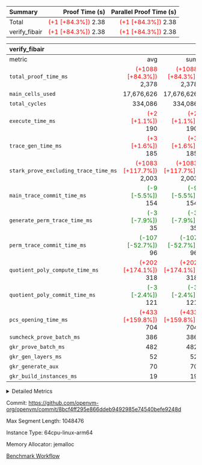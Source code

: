 | Summary | Proof Time (s) | Parallel Proof Time (s) |
|:---|---:|---:|
| Total | <span style='color: red'>(+1 [+84.3%])</span> 2.38 | <span style='color: red'>(+1 [+84.3%])</span> 2.38 |
| verify_fibair | <span style='color: red'>(+1 [+84.3%])</span> 2.38 | <span style='color: red'>(+1 [+84.3%])</span> 2.38 |


| verify_fibair |||||
|:---|---:|---:|---:|---:|
|metric|avg|sum|max|min|
| `total_proof_time_ms ` | <span style='color: red'>(+1088 [+84.3%])</span> 2,378 | <span style='color: red'>(+1088 [+84.3%])</span> 2,378 | <span style='color: red'>(+1088 [+84.3%])</span> 2,378 | <span style='color: red'>(+1088 [+84.3%])</span> 2,378 |
| `main_cells_used     ` |  17,676,626 |  17,676,626 |  17,676,626 |  17,676,626 |
| `total_cycles        ` |  334,086 |  334,086 |  334,086 |  334,086 |
| `execute_time_ms     ` | <span style='color: red'>(+2 [+1.1%])</span> 190 | <span style='color: red'>(+2 [+1.1%])</span> 190 | <span style='color: red'>(+2 [+1.1%])</span> 190 | <span style='color: red'>(+2 [+1.1%])</span> 190 |
| `trace_gen_time_ms   ` | <span style='color: red'>(+3 [+1.6%])</span> 185 | <span style='color: red'>(+3 [+1.6%])</span> 185 | <span style='color: red'>(+3 [+1.6%])</span> 185 | <span style='color: red'>(+3 [+1.6%])</span> 185 |
| `stark_prove_excluding_trace_time_ms` | <span style='color: red'>(+1083 [+117.7%])</span> 2,003 | <span style='color: red'>(+1083 [+117.7%])</span> 2,003 | <span style='color: red'>(+1083 [+117.7%])</span> 2,003 | <span style='color: red'>(+1083 [+117.7%])</span> 2,003 |
| `main_trace_commit_time_ms` | <span style='color: green'>(-9 [-5.5%])</span> 154 | <span style='color: green'>(-9 [-5.5%])</span> 154 | <span style='color: green'>(-9 [-5.5%])</span> 154 | <span style='color: green'>(-9 [-5.5%])</span> 154 |
| `generate_perm_trace_time_ms` | <span style='color: green'>(-3 [-7.9%])</span> 35 | <span style='color: green'>(-3 [-7.9%])</span> 35 | <span style='color: green'>(-3 [-7.9%])</span> 35 | <span style='color: green'>(-3 [-7.9%])</span> 35 |
| `perm_trace_commit_time_ms` | <span style='color: green'>(-107 [-52.7%])</span> 96 | <span style='color: green'>(-107 [-52.7%])</span> 96 | <span style='color: green'>(-107 [-52.7%])</span> 96 | <span style='color: green'>(-107 [-52.7%])</span> 96 |
| `quotient_poly_compute_time_ms` | <span style='color: red'>(+202 [+174.1%])</span> 318 | <span style='color: red'>(+202 [+174.1%])</span> 318 | <span style='color: red'>(+202 [+174.1%])</span> 318 | <span style='color: red'>(+202 [+174.1%])</span> 318 |
| `quotient_poly_commit_time_ms` | <span style='color: green'>(-3 [-2.4%])</span> 121 | <span style='color: green'>(-3 [-2.4%])</span> 121 | <span style='color: green'>(-3 [-2.4%])</span> 121 | <span style='color: green'>(-3 [-2.4%])</span> 121 |
| `pcs_opening_time_ms ` | <span style='color: red'>(+433 [+159.8%])</span> 704 | <span style='color: red'>(+433 [+159.8%])</span> 704 | <span style='color: red'>(+433 [+159.8%])</span> 704 | <span style='color: red'>(+433 [+159.8%])</span> 704 |
| `sumcheck_prove_batch_ms` |  386 |  386 |  386 |  386 |
| `gkr_prove_batch_ms  ` |  482 |  482 |  482 |  482 |
| `gkr_gen_layers_ms   ` |  52 |  52 |  52 |  52 |
| `gkr_generate_aux    ` |  70 |  70 |  70 |  70 |
| `gkr_build_instances_ms` |  19 |  19 |  19 |  19 |



<details>
<summary>Detailed Metrics</summary>

|  | verify_program_compile_ms | total_cells | stark_prove_excluding_trace_time_ms | quotient_poly_compute_time_ms | quotient_poly_commit_time_ms | perm_trace_commit_time_ms | pcs_opening_time_ms | main_trace_commit_time_ms |
| --- | --- | --- | --- | --- | --- | --- | --- |
|  | 7 | 65,536 | 43 | 5 | 7 | 0 | 23 | 6 | 

| air_name | rows | quotient_deg | main_cols | interactions | constraints | cells |
| --- | --- | --- | --- | --- | --- | --- |
| AccessAdapterAir<2> |  | 2 |  | 5 | 10 |  | 
| AccessAdapterAir<4> |  | 2 |  | 5 | 10 |  | 
| AccessAdapterAir<8> |  | 2 |  | 5 | 10 |  | 
| FibonacciAir | 32,768 | 1 | 2 |  | 5 | 65,536 | 
| FriReducedOpeningAir |  | 2 |  | 39 | 52 |  | 
| JalRangeCheckAir |  | 2 |  | 9 | 9 |  | 
| NativePoseidon2Air<BabyBearParameters>, 1> |  | 2 |  | 136 | 496 |  | 
| PhantomAir |  | 2 |  | 3 | 4 |  | 
| ProgramAir |  | 2 |  | 1 | 4 |  | 
| VariableRangeCheckerAir |  | 2 |  | 1 | 4 |  | 
| VmAirWrapper<AluNativeAdapterAir, FieldArithmeticCoreAir> |  | 2 |  | 15 | 20 |  | 
| VmAirWrapper<BranchNativeAdapterAir, BranchEqualCoreAir<1> |  | 2 |  | 11 | 20 |  | 
| VmAirWrapper<NativeAdapterAir<2, 0>, PublicValuesCoreAir> |  | 2 |  | 11 | 24 |  | 
| VmAirWrapper<NativeLoadStoreAdapterAir<1>, NativeLoadStoreCoreAir<1> |  | 2 |  | 15 | 12 |  | 
| VmAirWrapper<NativeLoadStoreAdapterAir<4>, NativeLoadStoreCoreAir<4> |  | 2 |  | 15 | 12 |  | 
| VmAirWrapper<NativeVectorizedAdapterAir<4>, FieldExtensionCoreAir> |  | 2 |  | 15 | 20 |  | 
| VmConnectorAir |  | 2 |  | 5 | 9 |  | 
| VolatileBoundaryAir |  | 2 |  | 7 | 16 |  | 

| group | trace_gen_time_ms | total_proof_time_ms | total_cycles | total_cells | sumcheck_prove_batch_ms | stark_prove_excluding_trace_time_ms | quotient_poly_compute_time_ms | quotient_poly_commit_time_ms | perm_trace_commit_time_ms | pcs_opening_time_ms | main_trace_commit_time_ms | main_cells_used | gkr_prove_batch_ms | gkr_generate_aux | gkr_gen_layers_ms | gkr_build_instances_ms | generate_perm_trace_time_ms | execute_time_ms | build_gkr_input_layer_ms |
| --- | --- | --- | --- | --- | --- | --- | --- | --- | --- | --- | --- | --- | --- | --- | --- | --- | --- | --- | --- |
| verify_fibair | 185 | 2,378 | 334,086 | 41,387,682 | 386 | 2,003 | 318 | 121 | 96 | 704 | 154 | 17,676,626 | 482 | 70 | 52 | 19 | 35 | 190 | 32 | 

| group | air_name | rows | prep_cols | perm_cols | main_cols | cells |
| --- | --- | --- | --- | --- | --- | --- |
| verify_fibair | AccessAdapterAir<2> | 131,072 |  | 12 | 11 | 3,014,656 | 
| verify_fibair | AccessAdapterAir<4> | 65,536 |  | 12 | 13 | 1,638,400 | 
| verify_fibair | AccessAdapterAir<8> | 128 |  | 12 | 17 | 3,712 | 
| verify_fibair | FriReducedOpeningAir | 2,048 |  | 12 | 27 | 79,872 | 
| verify_fibair | JalRangeCheckAir | 32,768 |  | 12 | 12 | 786,432 | 
| verify_fibair | NativePoseidon2Air<BabyBearParameters>, 1> | 32,768 |  | 12 | 398 | 13,434,880 | 
| verify_fibair | PhantomAir | 16,384 |  | 12 | 6 | 294,912 | 
| verify_fibair | ProgramAir | 8,192 |  | 12 | 10 | 180,224 | 
| verify_fibair | VariableRangeCheckerAir | 262,144 | 2 | 12 | 1 | 3,407,872 | 
| verify_fibair | VmAirWrapper<AluNativeAdapterAir, FieldArithmeticCoreAir> | 262,144 |  | 12 | 29 | 10,747,904 | 
| verify_fibair | VmAirWrapper<BranchNativeAdapterAir, BranchEqualCoreAir<1> | 32,768 |  | 12 | 23 | 1,146,880 | 
| verify_fibair | VmAirWrapper<NativeLoadStoreAdapterAir<1>, NativeLoadStoreCoreAir<1> | 65,536 |  | 12 | 21 | 2,162,688 | 
| verify_fibair | VmAirWrapper<NativeLoadStoreAdapterAir<4>, NativeLoadStoreCoreAir<4> | 32,768 |  | 12 | 27 | 1,277,952 | 
| verify_fibair | VmAirWrapper<NativeVectorizedAdapterAir<4>, FieldExtensionCoreAir> | 32,768 |  | 12 | 38 | 1,638,400 | 
| verify_fibair | VmConnectorAir | 2 | 1 | 12 | 5 | 34 | 
| verify_fibair | VolatileBoundaryAir | 65,536 |  | 12 | 12 | 1,572,864 | 

| group | trace_height_constraint | weighted_sum | threshold |
| --- | --- | --- | --- |
| verify_fibair | 0 | 1,085,444 | 2,013,265,921 | 
| verify_fibair | 1 | 5,411,200 | 2,013,265,921 | 
| verify_fibair | 2 | 542,722 | 2,013,265,921 | 
| verify_fibair | 3 | 5,476,612 | 2,013,265,921 | 
| verify_fibair | 4 | 65,536 | 2,013,265,921 | 
| verify_fibair | 5 | 12,851,850 | 2,013,265,921 | 

| trace_height_constraint | threshold |
| --- | --- |
| 0 | 2,013,265,921 | 

</details>


Commit: https://github.com/openvm-org/openvm/commit/8bcf4ff295e866ddeb9492985e74540befe9248d

Max Segment Length: 1048476

Instance Type: 64cpu-linux-arm64

Memory Allocator: jemalloc

[Benchmark Workflow](https://github.com/openvm-org/openvm/actions/runs/14406709434)
